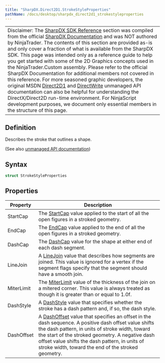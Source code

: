 ```yaml
---
title: "SharpDX.Direct2D1.StrokeStyleProperties"
pathName: /docs/desktop/sharpdx_direct2d1_strokestyleproperties
---
```


|  |
| --- |
| Disclaimer: The [SharpDX SDK Reference](/docs/desktop/sharpdx_sdk_reference) section was compiled from the official [SharpDX Documentation](http://sharpdx.org/) and was NOT authored by NinjaTrader.  The contents of this section are provided as-is and only cover a fraction of what is available from the SharpDX SDK.  This page was intended only as a reference guide to help you get started with some of the 2D Graphics concepts used in the NinjaTrader.Custom assembly.  Please refer to the official SharpDX Documentation for additional members not covered in this reference.  For more seasoned graphic developers, the original MSDN [Direct2D1](https://msdn.microsoft.com/en-us/library/windows/desktop/dd370990.aspx) and [DirectWrite](https://msdn.microsoft.com/en-us/library/windows/desktop/dd368038.aspx) unmanaged API documentation can also be helpful for understanding the DirectX/Direct2D run-time environment. For NinjaScript development purposes, we document only essential members in the structure of this page. |


## Definition

Describes the stroke that outlines a shape.

(See also [unmanaged API documentation](http://msdn.microsoft.com/en-us/library/dd368164.aspx))


## Syntax

```csharp
struct StrokeStyleProperties
```

## Properties

| Property | Description |
| --- | --- |
| StartCap | The [StartCap](/docs/desktop/sharpdx_direct2d1_strokestyle_startcap) value applied to the start of all the open figures in a stroked geometry. |
| EndCap | The [EndCap](/docs/desktop/sharpdx_direct2d1_strokestyle_endcap) value applied to the end of all the open figures in a stroked geometry. |
| DashCap | The [DashCap](/docs/desktop/sharpdx_direct2d1_strokestyle_dashcap) value for the shape at either end of each dash segment. |
| LineJoin | A [LineJoin](/docs/desktop/sharpdx_direct2d1_strokestyle_linejoin) value that describes how segments are joined. This value is ignored for a vertex if the segment flags specify that the segment should have a smooth join.  |
| MiterLimit | The [MiterLimit](/docs/desktop/sharpdx_direct2d1_strokestyle_miterlimit) value of the thickness of the join on a mitered corner. This value is always treated as though it is greater than or equal to 1.0f.  |
| DashStyle | A [DashStyle](/docs/desktop/sharpdx_direct2d1_strokestyle_dashstyle) value that specifies whether the stroke has a dash pattern and, if so, the dash style.  |
| DashOffset | A [DashOffset](/docs/desktop/sharpdx_direct2d1_strokestyle_dashoffset) value that specifies an offset in the dash sequence. A positive dash offset value shifts the dash pattern, in units of stroke width, toward the start of the stroked geometry. A negative dash offset value shifts the dash pattern, in units of stroke width, toward the end of the stroked geometry. |

